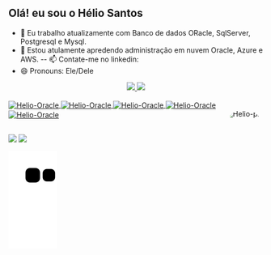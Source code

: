 ## Olá! eu sou o Hélio Santos

- 🔭 Eu trabalho atualizamente com Banco de dados ORacle, SqlServer, Postgresql e Mysql.
- 🌱 Estou atulamente apredendo administração em nuvem Oracle, Azure e AWS.
-- 📫 Contate-me no linkedin: 
- 😄 Pronouns: Ele/Dele

<div align="center">
  <a href="https://www.linkedin.com/in/hélio-santos-7688b157/">
  <img height="165em" src="https://github-readme-stats.vercel.app/api?username=elderhelio&show_icons=true&theme=dark&include_all_commits=true&count_private=true"/>
  <img height="165em" src="https://github-readme-stats.vercel.app/api/top-langs/?username=elderhelio&layout=compact&langs_count=7&theme=dark"/>
</div>

<div style="display: inline_block"><br>
  <img align="center" alt="Helio-Oracle" height="40" width="50" src="https://cdn.jsdelivr.net/gh/devicons/devicon/icons/oracle/oracle-original.svg">
  <img align="center" alt="Helio-Oracle" height="40" width="50" src="https://cdn.jsdelivr.net/gh/devicons/devicon/icons/postgresql/postgresql-plain-wordmark.svg">
  <img align="center" alt="Helio-Oracle" height="40" width="50" src="https://cdn.jsdelivr.net/gh/devicons/devicon/icons/mysql/mysql-original-wordmark.svg">
  <img align="center" alt="Helio-Oracle" height="40" width="50" src="https://cdn.jsdelivr.net/gh/devicons/devicon/icons/linux/linux-original.svg">
  <img align="center" alt="Helio-Oracle" height="40" width="50" src="https://cdn.jsdelivr.net/gh/devicons/devicon/icons/azure/azure-original-wordmark.svg">
    <img align="right" alt="Helio-pic" height="150" style="border-radius:50px;" src="https://scontent.ffor29-1.fna.fbcdn.net/v/t39.30808-6/244680478_4076985942405788_5322895388446333822_n.jpg?_nc_cat=109&ccb=1-5&_nc_sid=730e14&_nc_ohc=BhXifsHp-rgAX-yHWnO&_nc_ht=scontent.ffor29-1.fna&oh=ba6bcfd43425e3ab2a7e5b4210d0a183&oe=6165365C">

</div>


  ##

  
<div> 
  <a href="https://peixeiranoconsoleti.wordpress.com" target="_blank"><img src="https://img.shields.io/badge/Blogger-FF5722?style=for-the-badge&logo=blogger&logoColor=white" target="_blank"></a> 
    <a href="https://www.linkedin.com/in/hélio-santos-7688b157/" target="_blank"><img src="https://img.shields.io/badge/-LinkedIn-%230077B5?style=for-the-badge&logo=linkedin&logoColor=white" target="_blank"></a> 
  
  ![Snake animation](https://github.com/rafaballerini/rafaballerini/blob/output/github-contribution-grid-snake.svg)
</div>
